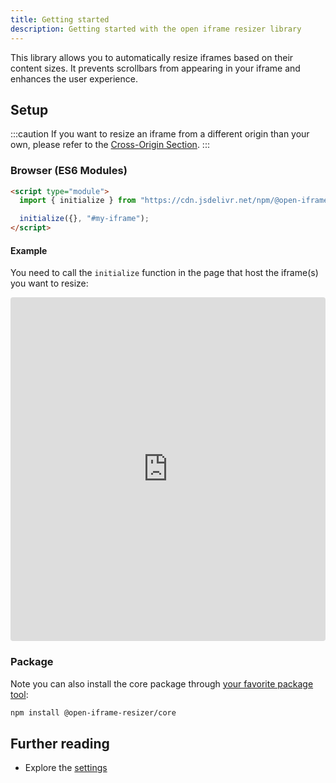 ```yaml
---
title: Getting started
description: Getting started with the open iframe resizer library
---
```


This library allows you to automatically resize iframes based on their content sizes. 
It prevents scrollbars from appearing in your iframe and enhances the user experience.

## Setup

:::caution
If you want to resize an iframe from a different origin than your own, please refer to the [Cross-Origin Section](./cross-origin/).
:::

### Browser (ES6 Modules)

```html
<script type="module">
  import { initialize } from "https://cdn.jsdelivr.net/npm/@open-iframe-resizer/core@v1.3.0/dist/index.min.js";

  initialize({}, "#my-iframe");
</script>
```

#### Example
You need to call the `initialize` function in the page that host the iframe(s) you want to resize:
<iframe src="https://codesandbox.io/embed/m655zt?view=editor&module=%2Findex.html" style="width:100%; height: 550px; border:0; border-radius: 4px; overflow:hidden;" title="open-iframe-resize-browser" allow="accelerometer; ambient-light-sensor; camera; encrypted-media; geolocation; gyroscope; hid; microphone; midi; payment; usb; vr; xr-spatial-tracking" sandbox="allow-forms allow-modals allow-popups allow-presentation allow-same-origin allow-scripts"></iframe>

### Package

Note you can also install the core package through [your favorite package tool](https://www.npmjs.com/package/@open-iframe-resizer/core):

```bash
npm install @open-iframe-resizer/core
```

## Further reading
- Explore the [settings](/reference/api)
